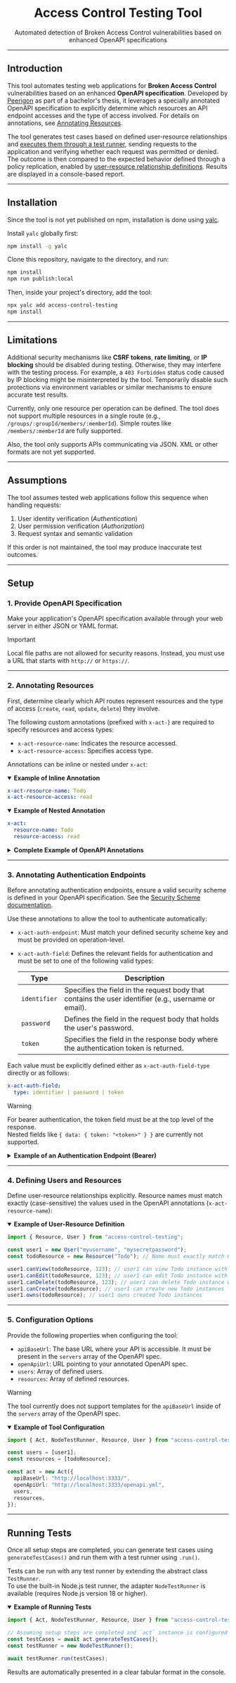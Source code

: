 <div align="center">
  <h1 align="center">Access Control Testing Tool</h1>
  <p align="center">Automated detection of Broken Access Control vulnerabilities based on enhanced OpenAPI specifications</p>
</div>

---

## Introduction

This tool automates testing web applications for **Broken Access Control** vulnerabilities based on an enhanced **OpenAPI specification**. Developed by [Peerigon](https://peerigon.com/) as part of a bachelor's thesis, it leverages a specially annotated OpenAPI specification to explicitly determine which resources an API endpoint accesses and the type of access involved. For details on annotations, see [Annotating Resources](#2-annotating-resources).

The tool generates test cases based on defined user-resource relationships and [executes them through a test runner](#running-tests), sending requests to the application and verifying whether each request was permitted or denied. The outcome is then compared to the expected behavior defined through a policy replication, enabled by [user-resource relationship definitions](#4-defining-users-and-resources). Results are displayed in a console-based report.

---

## Installation

Since the tool is not yet published on npm, installation is done using [yalc](https://github.com/wclr/yalc).

Install `yalc` globally first:

```bash
npm install -g yalc
```

Clone this repository, navigate to the directory, and run:

```bash
npm install
npm run publish:local
```

Then, inside your project's directory, add the tool:

```bash
npx yalc add access-control-testing
npm install
```

---

## Limitations

Additional security mechanisms like **CSRF tokens**, **rate limiting**, or **IP blocking** should be disabled during testing. Otherwise, they may interfere with the testing process. For example, a `403 Forbidden` status code caused by IP blocking might be misinterpreted by the tool. Temporarily disable such protections via environment variables or similar mechanisms to ensure accurate test results.

Currently, only one resource per operation can be defined. The tool does not support multiple resources in a single route (e.g., `/groups/:groupId/members/:memberId`). Simple routes like `/members/:memberId` are fully supported.

Also, the tool only supports APIs communicating via JSON. XML or other formats are not yet supported.

---

## Assumptions

The tool assumes tested web applications follow this sequence when handling requests:

1. User identity verification (_Authentication_)
2. User permission verification (_Authorization_)
3. Request syntax and semantic validation

If this order is not maintained, the tool may produce inaccurate test outcomes.

---

## Setup

### 1. Provide OpenAPI Specification

Make your application's OpenAPI specification available through your web server in either JSON or YAML format.

> [!IMPORTANT]  
> Local file paths are not allowed for security reasons. Instead, you must use a URL that starts with `http://` or `https://`.

---

### 2. Annotating Resources

First, determine clearly which API routes represent resources and the type of access (`create`, `read`, `update`, `delete`) they involve.

The following custom annotations (prefixed with `x-act-`) are required to specify resources and access types:

- `x-act-resource-name`: Indicates the resource accessed.
- `x-act-resource-access`: Specifies access type.

Annotations can be inline or nested under `x-act`:

<details open>
<summary><strong>Example of Inline Annotation</strong></summary>

```yaml
x-act-resource-name: Todo
x-act-resource-access: read
```

</details>

<details open>
<summary><strong>Example of Nested Annotation</strong></summary>

```yaml
x-act:
  resource-name: Todo
  resource-access: read
```

</details>

<details>
<summary><strong>Complete Example of OpenAPI Annotations</strong></summary>

```yaml
paths:
  /todos:
    get:
      # ...
      x-act:
        resource-name: Todo
        resource-access: read
    post:
      # ...
      x-act:
        resource-name: Todo
        resource-access: create

  /todos/{id}:
    # ...
    get:
      parameters:
        - name: id
          in: path
          required: true
          schema:
            type: string
          x-act:
            resource-name: Todo
            resource-access: read
```

</details>

---

### 3. Annotating Authentication Endpoints

Before annotating authentication endpoints, ensure a valid security scheme is defined in your OpenAPI specification. See the [Security Scheme documentation](https://learn.openapis.org/specification/security.html).

Use these annotations to allow the tool to authenticate automatically:

- `x-act-auth-endpoint`: Must match your defined security scheme key and must be provided on operation-level.
- `x-act-auth-field`: Defines the relevant fields for authentication and must be set to one of the following valid types:

  | Type         | Description                                                                                          |
  | ------------ | ---------------------------------------------------------------------------------------------------- |
  | `identifier` | Specifies the field in the request body that contains the user identifier (e.g., username or email). |
  | `password`   | Defines the field in the request body that holds the user's password.                                |
  | `token`      | Specifies the field in the response body where the authentication token is returned.                 |

Each value must be explicitly defined either as `x-act-auth-field-type` directly or as follows:

```yaml
x-act-auth-field:
  type: identifier | password | token
```

> [!WARNING]  
> For bearer authentication, the token field must be at the top level of the response.  
> Nested fields like `{ data: { token: "<token>" } }` are currently not supported.

<details>
<summary><strong>Example of an Authentication Endpoint (Bearer)</strong></summary>

```yaml
paths:
  /login/bearer:
    post:
      requestBody:
        required: true
        content:
          application/json:
            schema:
              type: object
              properties:
                username:
                  type: string
                  x-act-auth-field:
                    type: identifier
                password:
                  type: string
                  x-act-auth-field:
                    type: password
      responses:
        "200":
          content:
            application/json:
              schema:
                type: object
                properties:
                  token:
                    type: string
                    x-act-auth-field:
                      type: token
      x-act-auth-endpoint: bearerHttpAuthentication
```

</details>

---

### 4. Defining Users and Resources

Define user-resource relationships explicitly. Resource names must match exactly (case-sensitive) the values used in the OpenAPI annotations (`x-act-resource-name`):

<details open>
<summary><strong>Example of User-Resource Definition</strong></summary>

```typescript
import { Resource, User } from "access-control-testing";

const user1 = new User("myusername", "mysecretpassword");
const todoResource = new Resource("Todo"); // Name must exactly match OpenAPI spec annotation

user1.canView(todoResource, 123); // user1 can view Todo instance with identifier 123
user1.canEdit(todoResource, 123); // user1 can edit Todo instance with identifier 123
user1.canDelete(todoResource, 123); // user1 can delete Todo instance with identifier 123
user1.canCreate(todoResource); // user1 can create new Todo instances
user1.owns(todoResource); // user1 owns created Todo instances
```

</details>

---

### 5. Configuration Options

Provide the following properties when configuring the tool:

- `apiBaseUrl`: The base URL where your API is accessible. It must be present in the `servers` array of the OpenAPI spec.
- `openApiUrl`: URL pointing to your annotated OpenAPI spec.
- `users`: Array of defined users.
- `resources`: Array of defined resources.

> [!WARNING]  
> The tool currently does not support templates for the `apiBaseUrl` inside of the `servers` array of the OpenAPI spec.

<details open>
<summary><strong>Example of Tool Configuration</strong></summary>

```typescript
import { Act, NodeTestRunner, Resource, User } from "access-control-testing";

const users = [user1];
const resources = [todoResource];

const act = new Act({
  apiBaseUrl: "http://localhost:3333/",
  openApiUrl: "http://localhost:3333/openapi.yml",
  users,
  resources,
});
```

</details>

---

## Running Tests

Once all setup steps are completed, you can generate test cases using `generateTestCases()` and run them with a test runner using `.run()`.

Tests can be run with any test runner by extending the abstract class `TestRunner`.  
To use the built-in Node.js test runner, the adapter `NodeTestRunner` is available (requires Node.js version 18 or higher).

<details open>
<summary><strong>Example of Running Tests</strong></summary>

```typescript
import { Act, NodeTestRunner, Resource, User } from "access-control-testing";

// Assuming setup steps are completed and `act` instance is configured
const testCases = await act.generateTestCases();
const testRunner = new NodeTestRunner();

await testRunner.run(testCases);
```

</details>

Results are automatically presented in a clear tabular format in the console.
